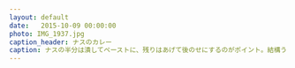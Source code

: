 ```yaml
---
layout: default
date:   2015-10-09 00:00:00
photo: IMG_1937.jpg
caption_header: ナスのカレー
caption: ナスの半分は潰してペーストに、残りはあげて後のせにするのがポイント。結構うまかった。
---
```

